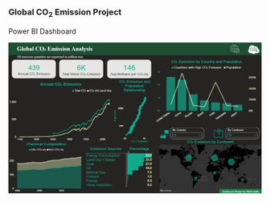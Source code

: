 <h3>Global CO<sub>2</sub> Emission Project</h3>

<p>Power BI Dashboard</p>

![alt text](dashboard.png)
